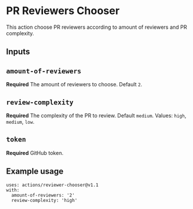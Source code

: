 # PR Reviewers Chooser

This action choose PR reviewers according to amount of reviewers and PR complexity.

## Inputs

## `amount-of-reviewers`

**Required** The amount of reviewers to choose. Default `2`.

## `review-complexity`

**Required** The complexity of the PR to review. Default `medium`.
Values: `high`, `medium`, `low`.

## `token`
**Required** GitHub token.


## Example usage

```
uses: actions/reviewer-chooser@v1.1
with:
  amount-of-reviewers: '2'
  review-complexity: 'high'
```